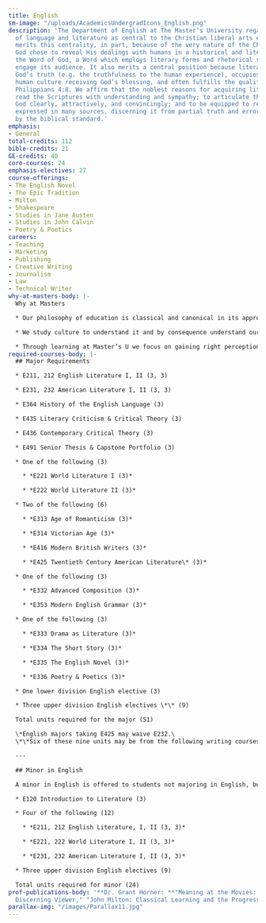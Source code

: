 ```yaml
---
title: English
sm-image: "/uploads/AcademicsUndergradIcons_English.png"
description: 'The Department of English at The Master’s University regards the study
  of language and literature as central to the Christian liberal arts education. It
  merits this centrality, in part, because of the very nature of the Christian faith:
  God chose to reveal His dealings with humans in a historical and literary way –
  the Word of God, a Word which employs literary forms and rhetorical strategies to
  engage its audience. It also merits a central position because literature contains
  God’s truth (e.g. the truthfulness to the human experience), occupies a place in
  human culture receiving God’s blessing, and often fulfills the qualifications of
  Philippians 4:8. We affirm that the noblest reasons for acquiring literacy are to
  read the Scriptures with understanding and sympathy; to articulate the truth of
  God clearly, attractively, and convincingly; and to be equipped to recognize truth
  expressed in many sources, discerning it from partial truth and error, testing all
  by the biblical standard.'
emphasis:
- General
total-credits: 112
bible-credits: 21
GE-credits: 40
core-courses: 24
emphasis-electives: 27
course-offerings:
- The English Novel
- The Epic Tradition
- Milton
- Shakespeare
- Studies in Jane Austen
- Studies in John Calvin
- Poetry & Poetics
careers:
- Teaching
- Marketing
- Publishing
- Creative Writing
- Journalism
- Law
- Technical Writer
why-at-masters-body: |-
  Why at Masters

  * Our philosophy of education is classical and canonical in its approach.

  * We study culture to understand it and by consequence understand ourselves.

  * Through learning at Master’s U we focus on gaining right perceptions, sound judgment, critical thinking skills, all the while walking in obedience to our Savior.
required-courses-body: |-
  ## Major Requirements

  * E211, 212 English Literature I, II (3, 3)

  * E231, 232 American Literature I, II (3, 3)

  * E364 History of the English Language (3)

  * E435 Literary Criticism & Critical Theory (3)

  * E436 Contemporary Critical Theory (3)

  * E491 Senior Thesis & Capstone Portfolio (3)

  * One of the following (3)

    * *E221 World Literature I (3)*

    * *E222 World Literature II (3)*

  * Two of the following (6)

    * *E313 Age of Romanticism (3)*

    * *E314 Victorian Age (3)*

    * *E416 Modern British Writers (3)*

    * *E425 Twentieth Century American Literature\* (3)*

  * One of the following (3)

    * *E332 Advanced Composition (3)*

    * *E353 Modern English Grammar (3)*

  * One of the following (3)

    * *E333 Drama as Literature (3)*

    * *E334 The Short Story (3)*

    * *E335 The English Novel (3)*

    * *E336 Poetry & Poetics (3)*

  * One lower division English elective (3)

  * Three upper division English electives \*\* (9)

  Total units required for the major (51)

  \*English majors taking E425 may waive E232.\
  \*\*Six of these nine units may be from the following writing courses offered in the Department of Communication: C344, C351, C362, C441, or C471.

  ---

  ## Minor in English

  A minor in English is offered to students not majoring in English, but who wish to pursue their interest in the English language and in imaginative literature. For a minor in English, the following courses are required:

  * E120 Introduction to Literature (3)

  * Four of the following (12)

    * *E211, 212 English Literature, I, II (3, 3)*

    * *E221, 222 World Literature I, II (3, 3)*

    * *E231, 232 American Literature I, II (3, 3)*

  * Three upper division English electives (9)

  Total units required for minor (24)
prof-publications-body: '**Dr. Grant Horner: **"Meaning at the Movies: Becoming a
  Discerning Viewer," "John Milton: Classical Learning and the Progress of Virtue" '
parallax-img: "/images/Parallax11.jpg"
---
```


